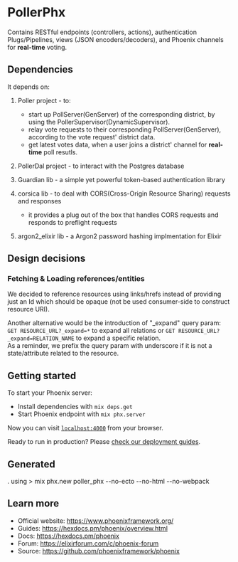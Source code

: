 # PollerPhx
Contains RESTful endpoints (controllers, actions), authentication Plugs/Pipelines, views (JSON encoders/decoders), and Phoenix channels for **real-time** voting.

## Dependencies
It depends on:
  1. Poller project - to:
      - start up PollServer(GenServer) of the corresponding district, by using the PollerSupervisor(DynamicSupervisor).
      - relay vote requests to their corresponding PollServer(GenServer), according to the vote request' district data.
      - get latest votes data, when a user joins a district' channel for **real-time** poll resutls.

  2. PollerDal project - to interact with the Postgres database

  3. Guardian lib - a simple yet powerful token-based authentication library

  4. corsica lib - to deal with CORS(Cross-Origin Resource Sharing) requests and responses
      - it provides a plug out of the box that handles CORS requests and responds to preflight requests

  5. argon2_elixir lib - a Argon2 password hashing implmentation for Elixir


## Design decisions
### Fetching & Loading references/entities
We decided to reference resources using links/hrefs 
instead of providing just an Id which should be opaque (not be used consumer-side to construct resource URI).

Another alternative would be the introduction of "_expand" query param:
`GET RESOURCE_URL?_expand=*` to expand all relations or `GET RESOURCE_URL?_expand=RELATION_NAME` to expand a specific relation.<br/>
As a reminder, we prefix the query param with underscore if it is not a state/attribute related to the resource.


## Getting started

To start your Phoenix server:

  * Install dependencies with `mix deps.get`
  * Start Phoenix endpoint with `mix phx.server`

Now you can visit [`localhost:4000`](http://localhost:4000) from your browser.

Ready to run in production? Please [check our deployment guides](https://hexdocs.pm/phoenix/deployment.html).

## Generated 
  . using 
    > mix phx.new poller_phx --no-ecto --no-html --no-webpack

## Learn more

  * Official website: https://www.phoenixframework.org/
  * Guides: https://hexdocs.pm/phoenix/overview.html
  * Docs: https://hexdocs.pm/phoenix
  * Forum: https://elixirforum.com/c/phoenix-forum
  * Source: https://github.com/phoenixframework/phoenix
